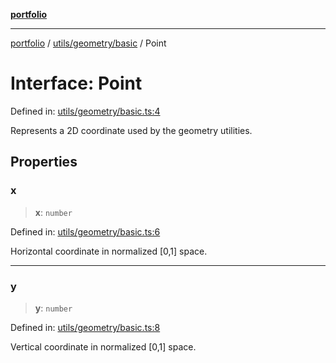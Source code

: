 [**portfolio**](../../../../README.md)

***

[portfolio](../../../../modules.md) / [utils/geometry/basic](../README.md) / Point

# Interface: Point

Defined in: [utils/geometry/basic.ts:4](https://github.com/tnorlund/Portfolio/blob/4c6fb0318c276ffcd2341b3997f4a54b5e3da91e/portfolio/utils/geometry/basic.ts#L4)

Represents a 2D coordinate used by the geometry utilities.

## Properties

### x

> **x**: `number`

Defined in: [utils/geometry/basic.ts:6](https://github.com/tnorlund/Portfolio/blob/4c6fb0318c276ffcd2341b3997f4a54b5e3da91e/portfolio/utils/geometry/basic.ts#L6)

Horizontal coordinate in normalized [0,1] space.

***

### y

> **y**: `number`

Defined in: [utils/geometry/basic.ts:8](https://github.com/tnorlund/Portfolio/blob/4c6fb0318c276ffcd2341b3997f4a54b5e3da91e/portfolio/utils/geometry/basic.ts#L8)

Vertical coordinate in normalized [0,1] space.
